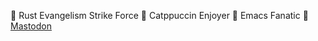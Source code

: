 🦀 Rust Evangelism Strike Force
🎨 Catppuccin Enjoyer
📝 Emacs Fanatic
🐘 <a rel="me" href="https://m.pid1.sh/@nyx">Mastodon</a>
